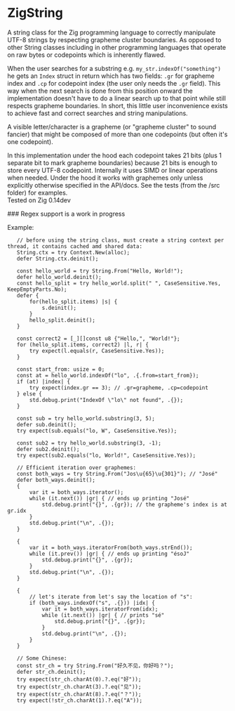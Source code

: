 # ZigString
A string class for the Zig programming language to correctly manipulate UTF-8 strings
by respecting grapheme cluster boundaries. As opposed to other String classes including
in other programming languages that operate on raw bytes or codepoints which is inherently flawed.
<p/>
When the user searches for a substring e.g. <code>my_str.indexOf("something")</code> he gets an <code>Index</code> struct in
 return which has two fields: <code>.gr</code> for grapheme index and
<code>.cp</code> for codepoint index (the user only needs the <code>.gr</code> field). This way when the next search
 is done from this position onward the implementation doesn't have to do a linear search up to
  that point while still respects grapheme boundaries. In short, this little user inconvenience 
  exists to achieve fast and correct searches and string manipulations.
<p/>
A visible letter/character is a grapheme (or "grapheme cluster" to sound fancier) that might
 be composed of more than one codepoints (but often it's one codepoint).
 <p/>
In this implementation under the hood each codepoint takes 21 bits (plus 1 separate bit to
 mark grapheme boundaries) because 21 bits is enough to store every UTF-8 codepoint.
Internally it uses SIMD or linear operations when needed. Under the hood it works with
 graphemes only unless explicitly otherwise specified in the API/docs. See the tests
 (from the /src folder) for examples.<br/>
Tested on Zig 0.14dev
<p/>
### Regex support is a work in progress
<p/>
Example:<br/>
 
 ```zig
    // before using the string class, must create a string context per thread, it contains cached amd shared data:
    String.ctx = try Context.New(alloc);
    defer String.ctx.deinit();

    const hello_world = try String.From("Hello, World!");
    defer hello_world.deinit();
    const hello_split = try hello_world.split(" ", CaseSensitive.Yes, KeepEmptyParts.No);
    defer {
        for(hello_split.items) |s| {
            s.deinit();
        }
        hello_split.deinit();
    }

    const correct2 = [_][]const u8 {"Hello,", "World!"};
    for (hello_split.items, correct2) |l, r| {
        try expect(l.equals(r, CaseSensitive.Yes));
    }

    const start_from: usize = 0;
    const at = hello_world.indexOf("lo", .{.from=start_from});
    if (at) |index| {
        try expect(index.gr == 3); // .gr=grapheme, .cp=codepoint
    } else {
        std.debug.print("IndexOf \"lo\" not found", .{});
    }

    const sub = try hello_world.substring(3, 5);
    defer sub.deinit();
    try expect(sub.equals("lo, W", CaseSensitive.Yes));

    const sub2 = try hello_world.substring(3, -1);
    defer sub2.deinit();
    try expect(sub2.equals("lo, World!", CaseSensitive.Yes));
    
    // Efficient iteration over graphemes:
    const both_ways = try String.From("Jos\u{65}\u{301}"); // "José"
    defer both_ways.deinit();
    {
        var it = both_ways.iterator();
        while (it.next()) |gr| { // ends up printing "José"
            std.debug.print("{}", .{gr}); // the grapheme's index is at gr.idx
        }
        std.debug.print("\n", .{});
    }
    
    {
        var it = both_ways.iteratorFrom(both_ways.strEnd());
        while (it.prev()) |gr| { // ends up printing "ésoJ"
            std.debug.print("{}", .{gr});
        }
        std.debug.print("\n", .{});
    }

    {
        // let's iterate from let's say the location of "s":
        if (both_ways.indexOf("s", .{})) |idx| {
            var it = both_ways.iteratorFrom(idx);
            while (it.next()) |gr| { // prints "sé"
                std.debug.print("{}", .{gr});
            }
            std.debug.print("\n", .{});
        }
    }

    // Some Chinese:
    const str_ch = try String.From("好久不见，你好吗？");
    defer str_ch.deinit();
    try expect(str_ch.charAt(0).?.eq("好"));
    try expect(str_ch.charAt(3).?.eq("见"));
    try expect(str_ch.charAt(8).?.eq("？"));
    try expect(!str_ch.charAt(1).?.eq("A"));

```
